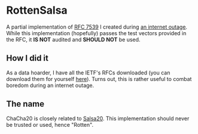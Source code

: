 # RottenSalsa

A partial implementation of [RFC 7539](https://datatracker.ietf.org/doc/html/rfc7539) I created during [an internet outage](https://blog.cloudflare.com/cloudflares-view-of-the-rogers-communications-outage-in-canada/).
While this implementation (hopefully) passes  the test vectors provided in the RFC, it **IS NOT** audited and **SHOULD NOT** be used.

## How I did it

As a data hoarder, I have all the IETF's RFCs downloaded (you can download them for yourself [here](https://www.rfc-editor.org/retrieve/bulk/)).
Turns out, this is rather useful to combat boredom during an internet outage.

## The name
ChaCha20 is closely related to [Salsa20](https://en.wikipedia.org/wiki/Salsa20). This implementation should never be trusted
or used, hence "Rotten".